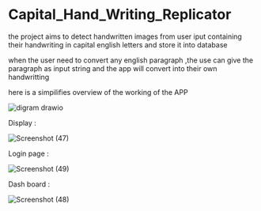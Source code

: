 # Capital_Hand_Writing_Replicator

the project aims to detect handwritten images from user iput containing their handwriting in capital english letters and store it into database

when the user need to convert any english paragraph ,the use can give the paragraph as input string and the app will convert into their own handwritting

here is a simpilifies overview of the working of the APP

![digram drawio](https://github.com/AGENTSJ/Capital_Hand_Writing_Replicator/assets/109428699/841c6aa1-f0d7-4125-bc81-e8b0cd608cdf)

Display :

![Screenshot (47)](https://github.com/AGENTSJ/Capital_Hand_Writing_Replicator/assets/109428699/62adc64e-95b0-42a6-b2f9-324a3ddf8b40)

Login page :

![Screenshot (49)](https://github.com/AGENTSJ/Capital_Hand_Writing_Replicator/assets/109428699/3c3aae1b-3c02-44ae-982f-fbe0853c3edb)

Dash board : 

![Screenshot (48)](https://github.com/AGENTSJ/Capital_Hand_Writing_Replicator/assets/109428699/3678ed28-0cc6-425c-bd75-c751a106dd0f)

